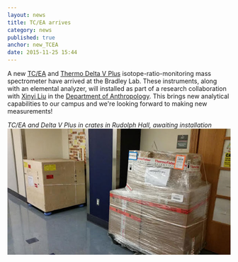 ```yaml
---
layout: news
title: TC/EA arrives
category: news 
published: true 
anchor: new_TCEA
date: 2015-11-25 15:44
---
```


A new [TC/EA](http://www.thermoscientific.com/en/product/tc-ea-high-temperature-conversion-elemental-analyzer.html) and [Thermo Delta V Plus](http://www.thermoscientific.com/en/product/delta-v-plus-isotope-ratio-mass-spectrometer.html) isotope-ratio-monitoring mass spectrometer have arrived at the Bradley Lab. These instruments, along with an elemental analyzer, will installed as part of a research collaboration with [Xinyi Liu](https://anthropology.artsci.wustl.edu/liu_xinyi) in the [Department of Anthropology](https://anthropology.artsci.wustl.edu). This brings new analytical capabilities to our campus and we're looking forward to making new measurements!

*TC/EA and Delta V Plus in crates in Rudolph Hall, awaiting installation*    
![TC/EA and Delta V Plus in crates in Rudolph Hall, awaiting installation](/news/images/20151125_01.jpg)  